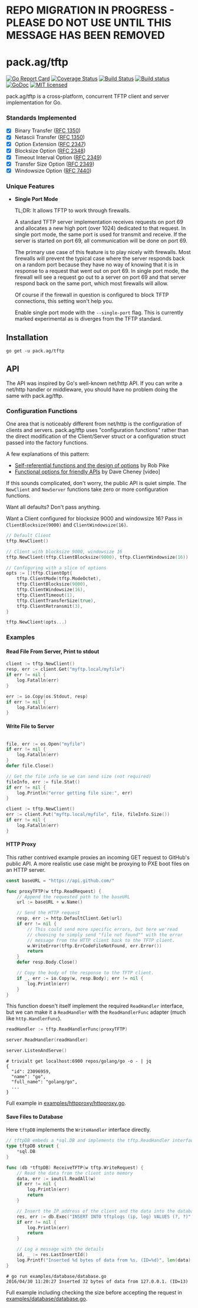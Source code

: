 # REPO MIGRATION IN PROGRESS - PLEASE DO NOT USE UNTIL THIS MESSAGE HAS BEEN REMOVED

# **pack.ag/tftp**

[![Go Report Card](https://goreportcard.com/badge/vcabbage/go-tftp)](https://goreportcard.com/report/vcabbage/go-tftp)
[![Coverage Status](https://coveralls.io/repos/github/vcabbage/go-tftp/badge.svg?branch=master)](https://coveralls.io/github/vcabbage/go-tftp?branch=master)
[![Build Status](https://travis-ci.org/vcabbage/go-tftp.svg?branch=master)](https://travis-ci.org/vcabbage/go-tftp)
[![Build status](https://ci.appveyor.com/api/projects/status/0sxw1t6jjoe4yc9p/branch/master?svg=true)](https://ci.appveyor.com/project/vcabbage/go-tftp/branch/master)
[![GoDoc](https://godoc.org/github.com/vcabbage/go-tftp?status.svg)](http://godoc.org/github.com/vcabbage/go-tftp)
[![MIT licensed](https://img.shields.io/badge/license-MIT-blue.svg)](https://raw.githubusercontent.com/vcabbage/go-tftp/master/LICENSE)


pack.ag/tftp is a cross-platform, concurrent TFTP client and server implementation for Go.


### Standards Implemented

- [X] Binary Transfer ([RFC 1350](https://tools.ietf.org/html/rfc1350))
- [X] Netascii Transfer ([RFC 1350](https://tools.ietf.org/html/rfc1350))
- [X] Option Extension ([RFC 2347](https://tools.ietf.org/html/rfc2347))
- [X] Blocksize Option ([RFC 2348](https://tools.ietf.org/html/rfc2348))
- [X] Timeout Interval Option ([RFC 2349](https://tools.ietf.org/html/rfc2349))
- [X] Transfer Size Option ([RFC 2349](https://tools.ietf.org/html/rfc2349))
- [X] Windowsize Option ([RFC 7440](https://tools.ietf.org/html/rfc7440))

### Unique Features

- __Single Port Mode__

    TL;DR: It allows TFTP to work through firewalls.

    A standard TFTP server implementation receives requests on port 69 and allocates a new high port (over 1024) dedicated to that request.
    In single port mode, the same port is used for transmit and receive. If the server is started on port 69, all communication will
    be done on port 69.
    
    The primary use case of this feature is to play nicely with firewalls. Most firewalls will prevent the typical case where the server responds
    back on a random port because they have no way of knowing that it is in response to a request that went out on port 69. In single port mode,
    the firewall will see a request go out to a server on port 69 and that server respond back on the same port, which most firewalls will allow.
    
    Of course if the firewall in question is configured to block TFTP connections, this setting won't help you.
    
    Enable single port mode with the `--single-port` flag. This is currently marked experimental as is diverges from the TFTP standard.

## Installation

```
go get -u pack.ag/tftp
```

## API

The API was inspired by Go's well-known net/http API. If you can write a net/http handler or middleware, you should have no problem doing the same with pack.ag/tftp.

### Configuration Functions

One area that is noticeably different from net/http is the configuration of clients and servers. pack.ag/tftp uses "configuration functions" rather than the direct modification of the
Client/Server struct or a configuration struct passed into the factory functions.

A few explanations of this pattern:
* [Self-referential functions and the design of options](http://commandcenter.blogspot.com/2014/01/self-referential-functions-and-design.html) by Rob Pike
* [Functional options for friendly APIs](https://www.youtube.com/watch?v=24lFtGHWxAQ) by Dave Cheney [video]

If this sounds complicated, don't worry, the public API is quiet simple. The `NewClient` and `NewServer` functions take zero or more configuration functions.

Want all defaults? Don't pass anything.

Want a Client configured for blocksize 9000 and windowsize 16? Pass in `ClientBlocksize(9000)` and `ClientWindowsize(16)`.

``` go
// Default Client
tftp.NewClient()

// Client with blocksize 9000, windowsize 16
tftp.NewClient(tftp.ClientBlocksize(9000), tftp.ClientWindowsize(16))

// Configuring with a slice of options
opts := []tftp.ClientOpt{
    tftp.ClientMode(tftp.ModeOctet),
    tftp.ClientBlocksize(9000),
    tftp.ClientWindowsize(16),
    tftp.ClientTimeout(1),
    tftp.ClientTransferSize(true),
    tftp.ClientRetransmit(3),
}

tftp.NewClient(opts...)
```

### Examples

#### Read File From Server, Print to stdout

``` go
client := tftp.NewClient()
resp, err := client.Get("myftp.local/myfile")
if err != nil {
    log.Fatalln(err)
}

err := io.Copy(os.Stdout, resp)
if err != nil {
    log.Fatalln(err)
}
```

#### Write File to Server

``` go

file, err := os.Open("myfile")
if err != nil {
    log.Fatalln(err)
}
defer file.Close()

// Get the file info se we can send size (not required)
fileInfo, err := file.Stat()
if err != nil {
    log.Println("error getting file size:", err)
}

client := tftp.NewClient()
err := client.Put("myftp.local/myfile", file, fileInfo.Size())
if err != nil {
    log.Fatalln(err)
}
```


#### HTTP Proxy

This rather contrived example proxies an incoming GET request to GitHub's public API. A more realistic use case might be proxying to PXE boot files on an HTTP server.

``` go
const baseURL = "https://api.github.com/"

func proxyTFTP(w tftp.ReadRequest) {
	// Append the requested path to the baseURL
	url := baseURL + w.Name()

	// Send the HTTP request
	resp, err := http.DefaultClient.Get(url)
	if err != nil {
		// This could send more specific errors, but here we'read
		// choosing to simply send "file not found"" with the error
		// message from the HTTP client back to the TFTP client.
		w.WriteError(tftp.ErrCodeFileNotFound, err.Error())
		return
	}
	defer resp.Body.Close()

	// Copy the body of the response to the TFTP client.
	if _, err := io.Copy(w, resp.Body); err != nil {
		log.Println(err)
	}
}
```


This function doesn't itself implement the required `ReadHandler` interface, but we can make it a `ReadHandler` with the `ReadHandlerFunc` adapter (much like `http.HandlerFunc`).

``` go
readHandler := tftp.ReadHandlerFunc(proxyTFTP)

server.ReadHandler(readHandler)

server.ListenAndServe()
```

```
# trivialt get localhost:6900 repos/golang/go -o - | jq
{
  "id": 23096959,
  "name": "go",
  "full_name": "golang/go",
  ...
}
```

Full example in [examples/httpproxy/httpproxy.go](https://github.com/vcabbage/go-tftp/blob/master/examples/httpproxy/httpproxy.go).

#### Save Files to Database

Here `tftpDB` implements the `WriteHandler` interface directly.

``` go
// tftpDB embeds a *sql.DB and implements the tftp.ReadHandler interface.
type tftpDB struct {
	*sql.DB
}

func (db *tftpDB) ReceiveTFTP(w tftp.WriteRequest) {
	// Read the data from the client into memory
	data, err := ioutil.ReadAll(w)
	if err != nil {
		log.Println(err)
		return
	}

	// Insert the IP address of the client and the data into the database
	res, err := db.Exec("INSERT INTO tftplogs (ip, log) VALUES (?, ?)", w.Addr().IP.String(), string(data))
	if err != nil {
		log.Println(err)
		return
	}

	// Log a message with the details
	id, _ := res.LastInsertId()
	log.Printf("Inserted %d bytes of data from %s. (ID=%d)", len(data), w.Addr().IP, id)
}
```

```
# go run examples/database/database.go
2016/04/30 11:20:27 Inserted 32 bytes of data from 127.0.0.1. (ID=13)
```

Full example including checking the size before accepting the request in [examples/database/database.go](https://github.com/vcabbage/go-tftp/blob/master/examples/database/database.go).
